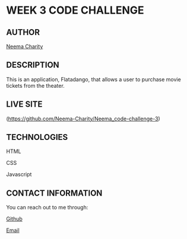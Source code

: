 # WEEK 3 CODE CHALLENGE

## AUTHOR
[Neema Charity](https://github.com/Neema-Charity)

## DESCRIPTION
This is an application, Flatadango, that allows a user to purchase movie tickets from the theater.

## LIVE SITE
(https://github.com/Neema-Charity/Neema_code-challenge-3)

## TECHNOLOGIES
HTML

CSS

Javascript


## CONTACT INFORMATION
 You can reach out to me through:

 [Github](github.com/Neema-Charity)
 
 [Email](mailto:ncharityyy@gmail.com)






